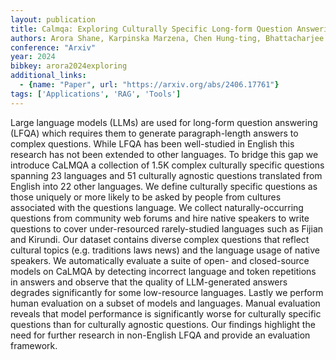 ```yaml
---
layout: publication
title: Calmqa: Exploring Culturally Specific Long-form Question Answering Across 23 Languages
authors: Arora Shane, Karpinska Marzena, Chen Hung-ting, Bhattacharjee Ipsita, Iyyer Mohit, Choi Eunsol
conference: "Arxiv"
year: 2024
bibkey: arora2024exploring
additional_links:
  - {name: "Paper", url: "https://arxiv.org/abs/2406.17761"}
tags: ['Applications', 'RAG', 'Tools']
---
```

Large language models (LLMs) are used for long-form question answering (LFQA) which requires them to generate paragraph-length answers to complex questions. While LFQA has been well-studied in English this research has not been extended to other languages. To bridge this gap we introduce CaLMQA a collection of 1.5K complex culturally specific questions spanning 23 languages and 51 culturally agnostic questions translated from English into 22 other languages. We define culturally specific questions as those uniquely or more likely to be asked by people from cultures associated with the questions language. We collect naturally-occurring questions from community web forums and hire native speakers to write questions to cover under-resourced rarely-studied languages such as Fijian and Kirundi. Our dataset contains diverse complex questions that reflect cultural topics (e.g. traditions laws news) and the language usage of native speakers. We automatically evaluate a suite of open- and closed-source models on CaLMQA by detecting incorrect language and token repetitions in answers and observe that the quality of LLM-generated answers degrades significantly for some low-resource languages. Lastly we perform human evaluation on a subset of models and languages. Manual evaluation reveals that model performance is significantly worse for culturally specific questions than for culturally agnostic questions. Our findings highlight the need for further research in non-English LFQA and provide an evaluation framework.
